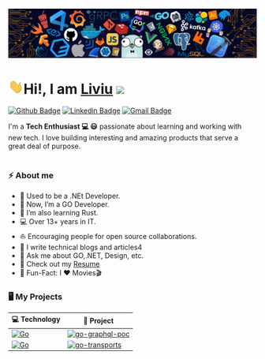 ![](https://github.com/liviudnicoara/liviudnicoara/blob/master/assests/header.png)


<h1> <img src="https://raw.githubusercontent.com/ABSphreak/ABSphreak/master/gifs/Hi.gif" height="30px">Hi!, I am <a href="https://github.com/liviudnicoara">Liviu</a> <img height="30px" src="https://emojis.slackmojis.com/emojis/images/1531849430/4246/blob-sunglasses.gif?1531849430"></h1>
</h1>




[![Github Badge](http://img.shields.io/badge/-Github-black?style=flat-square&logo=github&link=https://github.com/liviudnicoara/)](https://github.com/liviudnicoara/) 
[![Linkedin Badge](https://img.shields.io/badge/-LinkedIn-blue?style=flat-square&logo=Linkedin&logoColor=white&link=https://www.linkedin.com/in/nicoara-dan-liviu/)](https://www.linkedin.com/in/nicoara-dan-liviu)
[![Gmail Badge](https://img.shields.io/badge/-Gmail-d14836?style=flat-square&logo=Gmail&logoColor=white&link=mailto:liviu.dan.nicoara@gmail.com)](mailto:liviu.dan.nicoara@gmail.com)


I'm a **Tech Enthusiast 💻 😃** passionate about learning and working with new tech. I love building interesting and amazing products that serve a great deal of purpose. <br/><br/>

### ⚡️ About me

- 💼 Used to be a .NEt Developer.
- 🔭 Now, I’m a GO Developer.
- 🌱 I’m also learning Rust.
- 💻 Over 13+ years in IT.
- ⛵ Encouraging people for open source collaborations.
- 📝 I write technical blogs and articles4
- 💬 Ask me about GO,.NET, Design, etc.
- 📙 Check out my [Resume](https://www.linkedin.com/in/nicoara-dan-liviu/)
- 🎉 Fun-Fact: I ❤️ Movies🎬

  
### 🖥️ My Projects

| 💻 **Technology** | 🚀 **Project** |
| - | - |
| [![Go](https://img.shields.io/static/v1?label=&message=Go&color=3776AB&logo=Go&logoColor=FFFFFF)](https://go.dev/) | [![go-graphql-poc](https://img.shields.io/static/v1?label=&message=go-graphql-poc&color=000605&logo=github&logoColor=FFFFFF&labelColor=000605)](https://github.com/liviudnicoara/go-graphql-poc)
| [![Go](https://img.shields.io/static/v1?label=&message=Go&color=3776AB&logo=Go&logoColor=FFFFFF)](https://go.dev/) | [![go-transports](https://img.shields.io/static/v1?label=&message=go-transports&color=000605&logo=github&logoColor=FFFFFF&labelColor=000605)](https://github.com/liviudnicoara/go-transports)

